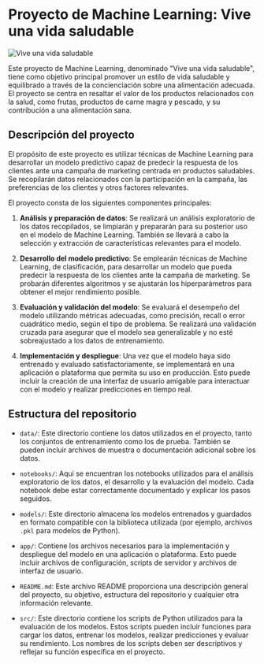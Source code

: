
# Proyecto de Machine Learning: Vive una vida saludable

![Vive una vida saludable](https://th.bing.com/th/id/OIP.ToU1azjw8pykllnEZ8AzMgHaE8?rs=1&pid=ImgDetMain)

Este proyecto de Machine Learning, denominado "Vive una vida saludable", tiene como objetivo principal promover un estilo de vida saludable y equilibrado a través de la concienciación sobre una alimentación adecuada. El proyecto se centra en resaltar el valor de los productos relacionados con la salud, como frutas, productos de carne magra y pescado, y su contribución a una alimentación sana.

## Descripción del proyecto

El propósito de este proyecto es utilizar técnicas de Machine Learning para desarrollar un modelo predictivo capaz de predecir la respuesta de los clientes ante una campaña de marketing centrada en productos saludables. Se recopilarán datos relacionados con la participación en la campaña, las preferencias de los clientes y otros factores relevantes.

El proyecto consta de los siguientes componentes principales:

1. **Análisis y preparación de datos**: Se realizará un análisis exploratorio de los datos recopilados, se limpiarán y prepararán para su posterior uso en el modelo de Machine Learning. También se llevará a cabo la selección y extracción de características relevantes para el modelo.

2. **Desarrollo del modelo predictivo**: Se emplearán técnicas de Machine Learning, de clasificación, para desarrollar un modelo que pueda predecir la respuesta de los clientes ante la campaña de marketing. Se probarán diferentes algoritmos y se ajustarán los hiperparámetros para obtener el mejor rendimiento posible.

3. **Evaluación y validación del modelo**: Se evaluará el desempeño del modelo utilizando métricas adecuadas, como precisión, recall o error cuadrático medio, según el tipo de problema. Se realizará una validación cruzada para asegurar que el modelo sea generalizable y no esté sobreajustado a los datos de entrenamiento.

4. **Implementación y despliegue**: Una vez que el modelo haya sido entrenado y evaluado satisfactoriamente, se implementará en una aplicación o plataforma que permita su uso en producción. Esto puede incluir la creación de una interfaz de usuario amigable para interactuar con el modelo y realizar predicciones en tiempo real.

## Estructura del repositorio

- `data/`: Este directorio contiene los datos utilizados en el proyecto, tanto los conjuntos de entrenamiento como los de prueba. También se pueden incluir archivos de muestra o documentación adicional sobre los datos.

- `notebooks/`: Aquí se encuentran los notebooks utilizados para el análisis exploratorio de los datos, el desarrollo y la evaluación del modelo. Cada notebook debe estar correctamente documentado y explicar los pasos seguidos.

- `models/`: Este directorio almacena los modelos entrenados y guardados en formato compatible con la biblioteca utilizada (por ejemplo, archivos `.pkl` para modelos de Python).

- `app/`: Contiene los archivos necesarios para la implementación y despliegue del modelo en una aplicación o plataforma. Esto puede incluir archivos de configuración, scripts de servidor y archivos de interfaz de usuario.

- `README.md`: Este archivo README proporciona una descripción general del proyecto, su objetivo, estructura del repositorio y cualquier otra información relevante.

- `src/`: Este directorio contiene los scripts de Python utilizados para la evaluación de los modelos. Estos scripts pueden incluir funciones para cargar los datos, entrenar los modelos, realizar predicciones y evaluar su rendimiento. Los nombres de los scripts deben ser descriptivos y reflejar su función específica en el proyecto.

